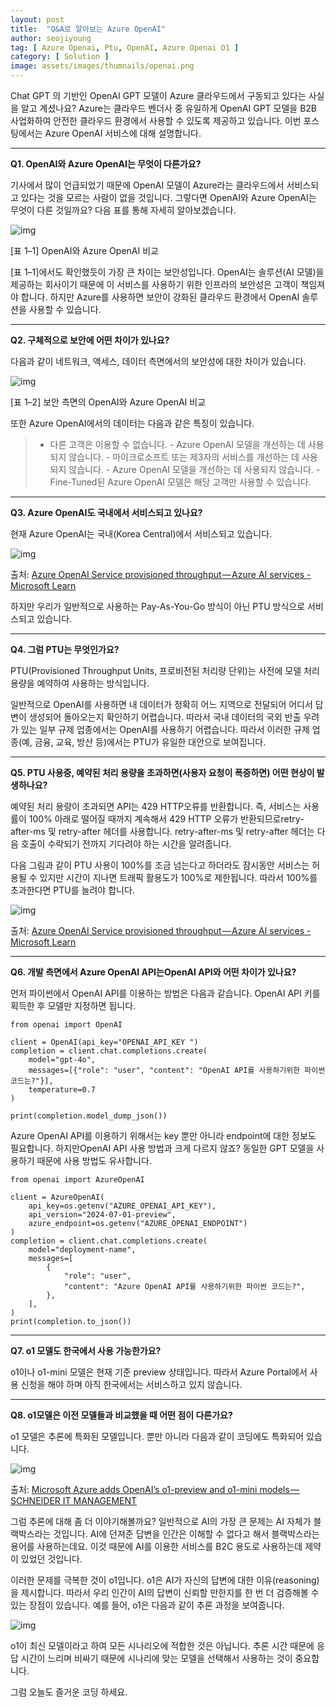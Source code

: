 ```yaml
---
layout: post
title:  "Q&A로 알아보는 Azure OpenAI"
author: seojiyoung
tag: [ Azure Openai, Ptu, OpenAI, Azure Openai O1 ]
category: [ Solution ]
image: assets/images/thumnails/openai.png
--- 
```


Chat GPT 의 기반인 OpenAI GPT 모델이 Azure 클라우드에서 구동되고 있다는 사실을 알고 계셨나요? Azure는 클라우드 벤더사 중 유일하게 OpenAI GPT 모델을 B2B 사업화하여 안전한 클라우드 환경에서 사용할 수 있도록 제공하고 있습니다. 이번 포스팅에서는 Azure OpenAI 서비스에 대해 설명합니다.

---

**Q1. OpenAI와 Azure OpenAI는 무엇이 다른가요?**

기사에서 많이 언급되었기 때문에 OpenAI 모델이 Azure라는 클라우드에서 서비스되고 있다는 것을 모르는 사람이 없을 것입니다. 그렇다면 OpenAI와 Azure OpenAI는 무엇이 다른 것일까요? 다음 표를 통해 자세히 알아보겠습니다.

![img](../assets/images/seojiyoung/openai1.png)

[표 1–1] OpenAI와 Azure OpenAI 비교

[표 1–1]에서도 확인했듯이 가장 큰 차이는 보안성입니다. OpenAI는 솔루션(AI 모델)을 제공하는 회사이기 때문에 이 서비스를 사용하기 위한 인프라의 보안성은 고객이 책임져야 합니다. 하지만 Azure를 사용하면 보안이 강화된 클라우드 환경에서 OpenAI 솔루션을 사용할 수 있습니다.

---

**Q2. 구체적으로 보안에 어떤 차이가 있나요?**

다음과 같이 네트워크, 액세스, 데이터 측면에서의 보안성에 대한 차이가 있습니다.

![img](../assets/images/seojiyoung/openai2.png)

[표 1–2] 보안 측면의 OpenAI와 Azure OpenAI 비교

또한 Azure OpenAI에서의 데이터는 다음과 같은 특징이 있습니다.

> - 다른 고객은 이용할 수 없습니다. - Azure OpenAI 모델을 개선하는 데 사용되지 않습니다. - 마이크로소프트 또는 제3자의 서비스를 개선하는 데 사용되지 않습니다. - Azure OpenAI 모델을 개선하는 데 사용되지 않습니다. - Fine-Tuned된 Azure OpenAI 모델은 해당 고객만 사용할 수 있습니다.
> 

---

**Q3. Azure OpenAI도 국내에서 서비스되고 있나요?**

현재 Azure OpenAI는 국내(Korea Central)에서 서비스되고 있습니다.

![img](../assets/images/seojiyoung/openai3.png)

출처: [Azure OpenAI Service provisioned throughput — Azure AI services - Microsoft Learn](https://learn.microsoft.com/en-us/azure/ai-services/openai/concepts/provisioned-throughput)

하지만 우리가 일반적으로 사용하는 Pay-As-You-Go 방식이 아닌 PTU 방식으로 서비스되고 있습니다.

---

**Q4. 그럼 PTU는 무엇인가요?**

PTU(Provisioned Throughput Units, 프로비전된 처리량 단위)는 사전에 모델 처리 용량을 예약하여 사용하는 방식입니다.

일반적으로 OpenAI를 사용하면 내 데이터가 정확히 어느 지역으로 전달되어 어디서 답변이 생성되어 돌아오는지 확인하기 어렵습니다. 따라서 국내 데이터의 국외 반출 우려가 있는 일부 규제 업종에서는 OpenAI를 사용하기 어렵습니다. 따라서 이러한 규제 업종(예, 금융, 교육, 방산 등)에서는 PTU가 유일한 대안으로 보여집니다.

---

**Q5. PTU 사용중, 예약된 처리 용량을 초과하면(사용자 요청이 폭증하면) 어떤 현상이 발생하나요?**

예약된 처리 용량이 초과되면 API는 429 HTTP오류를 반환합니다. 즉, 서비스는 사용률이 100% 아래로 떨어질 때까지 계속해서 429 HTTP 오류가 반환되므로retry-after-ms 및 retry-after 헤더를 사용합니다. retry-after-ms 및 retry-after 헤더는 다음 호출이 수락되기 전까지 기다려야 하는 시간을 알려줍니다.

다음 그림과 같이 PTU 사용이 100%를 조금 넘는다고 하더라도 잠시동안 서비스는 허용될 수 있지만 시간이 지나면 트래픽 활용도가 100%로 제한됩니다. 따라서 100%를 초과한다면 PTU를 늘려야 합니다.

![img](../assets/images/seojiyoung/openai4.png)

출처: [Azure OpenAI Service provisioned throughput — Azure AI services - Microsoft Learn](https://learn.microsoft.com/en-us/azure/ai-services/openai/concepts/provisioned-throughput)

---

**Q6. 개발 측면에서 Azure OpenAI API는OpenAI API와 어떤 차이가 있나요?**

먼저 파이썬에서 OpenAI API를 이용하는 방법은 다음과 같습니다. OpenAI API 키를 획득한 후 모델만 지정하면 됩니다.

```
from openai import OpenAI

client = OpenAI(api_key="OPENAI_API_KEY ")
completion = client.chat.completions.create(
    model="gpt-4o",
    messages=[{"role": "user", "content": "OpenAI API를 사용하기위한 파이썬 코드는?"}],
    temperature=0.7
)

print(completion.model_dump_json())
```

Azure OpenAI API를 이용하기 위해서는 key 뿐만 아니라 endpoint에 대한 정보도 필요합니다. 하지만OpenAI API 사용 방법과 크게 다르지 않죠? 동일한 GPT 모델을 사용하기 때문에 사용 방법도 유사합니다.

```
from openai import AzureOpenAI

client = AzureOpenAI(
    api_key=os.getenv("AZURE_OPENAI_API_KEY"),
    api_version="2024-07-01-preview",
    azure_endpoint=os.getenv("AZURE_OPENAI_ENDPOINT")
)
completion = client.chat.completions.create(
    model="deployment-name",
    messages=[
        {
            "role": "user",
            "content": "Azure OpenAI API를 사용하기위한 파이썬 코드는?",
        },
    ],
)
print(completion.to_json())
```

---

**Q7. o1 모델도 한국에서 사용 가능한가요?**

o1이나 o1-mini 모델은 현재 기준 preview 상태입니다. 따라서 Azure Portal에서 사용 신청을 해야 하며 아직 한국에서는 서비스하고 있지 않습니다.

---

**Q8. o1모델은 이전 모델들과 비교했을 때 어떤 점이 다른가요?**

o1 모델은 추론에 특화된 모델입니다. 뿐만 아니라 다음과 같이 코딩에도 특화되어 있습니다.

![img](../assets/images/seojiyoung/openai5.png)

출처: [Microsoft Azure adds OpenAI’s o1-preview and o1-mini models — SCHNEIDER IT MANAGEMENT](https://www.schneider.im/microsoft-azure-adds-openais-o1-preview-and-o1-mini-models/)

그럼 추론에 대해 좀 더 이야기해볼까요? 일반적으로 AI의 가장 큰 문제는 AI 자체가 블랙박스라는 것입니다. AI에 던져준 답변을 인간은 이해할 수 없다고 해서 블랙박스라는 용어를 사용하는데요. 이것 때문에 AI를 이용한 서비스를 B2C 용도로 사용하는데 제약이 있었던 것입니다.

이러한 문제를 극복한 것이 o1입니다. o1은 AI가 자신의 답변에 대한 이유(reasoning)을 제시합니다. 따라서 우리 인간이 AI의 답변이 신뢰할 만한지를 한 번 더 검증해볼 수 있는 장점이 있습니다. 예를 들어, o1은 다음과 같이 추론 과정을 보여줍니다.

![img](../assets/images/seojiyoung/openai6.png)

o1이 최신 모델이라고 하여 모든 시나리오에 적합한 것은 아닙니다. 추론 시간 때문에 응답 시간이 느리며 비싸기 때문에 시나리에 맞는 모델을 선택해서 사용하는 것이 중요합니다.

그럼 오늘도 즐거운 코딩 하세요.